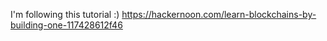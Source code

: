 I'm following this tutorial :)
https://hackernoon.com/learn-blockchains-by-building-one-117428612f46
